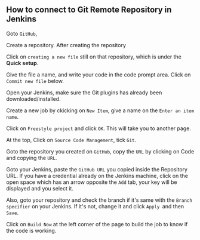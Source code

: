 ## How to connect to Git Remote Repository in Jenkins
Goto `GitHub`, 

Create a repository. After creating the repository

Click on `creating a new file` still on that repository, which is under the **Quick setup**. 

Give the file a name, and write your code in the code prompt area. Click on `Commit new file` below.

Open your Jenkins, make sure the Git plugins has already been downloaded/installed.

Create a new job by ckicking on `New Item`, give a name on the `Enter an item name`.

Click on `Freestyle project` and click `OK`. This will take you to another page. 

At the top, Click on `Source Code Management`, tick `Git`. 

Goto the repository you created on `GitHub`, copy the `URL` by clicking on Code and copying the `URL`.

Goto your Jenkins, paste the `GitHub URL` you copied inside the Repository URL. If you have a credential already on the Jenkins machine, click on the open space which has an arrow opposite the `Add` tab, your key will be displayed and you select it. 

Also, goto your repository and check the branch if it's same with the `Branch specifier` on your Jenkins. If it's not, change it and click `Apply `and then `Save`. 

Click on `Build Now` at the left corner of the page to build the job to know if the code is working.